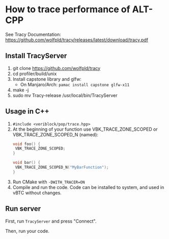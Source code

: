 # How to trace performance of ALT-CPP

See Tracy Documentation: https://github.com/wolfpld/tracy/releases/latest/download/tracy.pdf

## Install TracyServer

1. git clone https://github.com/wolfpld/tracy
2. cd profiler/build/unix
3. Install capstone library and glfw:
   - On Manjaro/Arch: `pamac install capstone glfw-x11`
4. make -j
5. sudo mv Tracy-release /usr/local/bin/TracyServer

## Usage in C++

1. `#include <veriblock/pop/trace.hpp>`
2. At the beginning of your function use VBK_TRACE_ZONE_SCOPED or VBK_TRACE_ZONE_SCOPED_N (named):
   ```C++
   void foo() {
    VBK_TRACE_ZONE_SCOPED;
   }
   
   void bar() {
    VBK_TRACE_ZONE_SCOPED_N("MyBarFunction");
   }
   ```
3. Run CMake with `-DWITH_TRACER=ON`
4. Compile and run the code. Code can be installed to system, and used in vBTC without changes.

## Run server

First, run `TracyServer` and press "Connect".

Then, run your code. 

